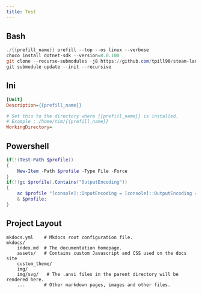 ```yaml
---
title: Test
---
```


<!-- This is a test page used to make sure that all the syntax highlighting doesnt look bad --->

## Bash

```powershell
./{{prefill_name}} prefill --top --os linux --verbose
choco install dotnet-sdk --version=8.0.100
git clone --recurse-submodules -j8 https://github.com/tpill90/steam-lancache-prefill.git
git submodule update --init --recursive
```

## Ini

```ini
[Unit]
Description={{prefill_name}}

# Set this to the directory where {{prefill_name}} is installed.
# Example : /home/tim/{{prefill_name}}
WorkingDirectory=
```

## Powershell
```powershell
if(!(Test-Path $profile))
{
    New-Item -Path $profile -Type File -Force
}
if(!(gc $profile).Contains("OutputEncoding"))
{
    ac $profile "[console]::InputEncoding = [console]::OutputEncoding = [System.Text.UTF8Encoding]::new()";
    & $profile;
}
```


## Project Layout

    mkdocs.yml    # Mkdocs root configuration file.
    mkdocs/
        index.md  # The documentation homepage.
        assets/   # Contains custom Javascript and CSS used on the docs site
        custom_theme/
    	img/
    	img/svg/   # The .ansi files in the parent directory will be rendered here.
        ...       # Other markdown pages, images and other files.

